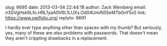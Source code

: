 slug:    6695
date:    2013-03-04 22:44:18
author:  Zack Weinberg
email:   n3GVgHsk9Lfo.HRL1yaA0V6L1LUXs.Od04UmiN55eMTb0nY5x5
link:     https://www.owlfolio.org/
replyto: 6691

I hardly ever type anything other than spaces with my thumb?  But
seriously, yes, many of these are <i>also</i> problems with passwords.
That doesn't mean they aren't crippling drawbacks in a replacement.
